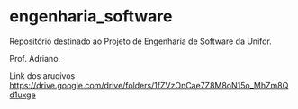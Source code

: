 # engenharia_software

Repositório destinado ao Projeto de Engenharia de Software da Unifor.

Prof. Adriano.

Link dos aruqivos https://drive.google.com/drive/folders/1fZVzOnCae7Z8M8oN15o_MhZm8Qd1uxge
